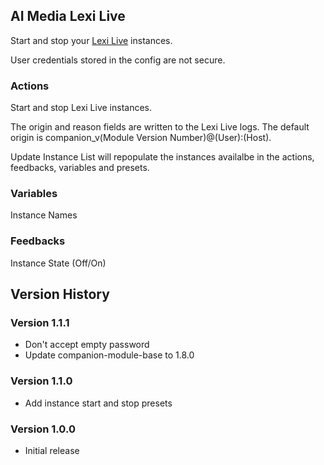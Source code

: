 ## AI Media Lexi Live

Start and stop your [Lexi Live](https://www.ai-media.tv/our-products/lexi-ai-powered-captioning-tool-kit/lexi-asr/) instances.

User credentials stored in the config are not secure.

### Actions

Start and stop Lexi Live instances.

The origin and reason fields are written to the Lexi Live logs. The default origin is companion_v(Module Version Number)@(User):(Host).

Update Instance List will repopulate the instances availalbe in the actions, feedbacks, variables and presets.

### Variables

Instance Names

### Feedbacks

Instance State (Off/On)

## Version History

### Version 1.1.1
- Don't accept empty password
- Update companion-module-base to 1.8.0

### Version 1.1.0
- Add instance start and stop presets

### Version 1.0.0
- Initial release